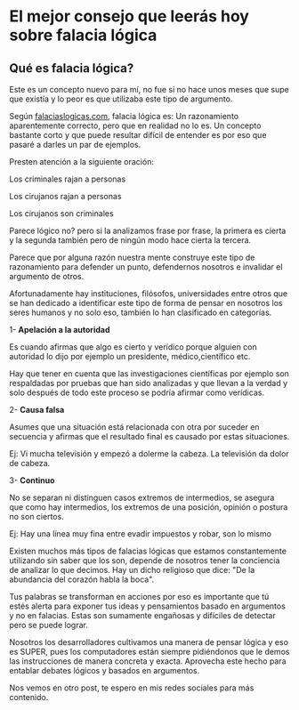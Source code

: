 # El mejor consejo que leerás hoy sobre falacia lógica

## Qué es falacia lógica?

Este es un concepto nuevo para mí, no fue si no hace unos meses que supe que existía y lo peor es que utilizaba este tipo de argumento.

Según [falaciaslogicas.com](https://falaciaslogicas.com/), falacia lógica es: Un razonamiento aparentemente correcto, pero que en realidad no lo es. Un concepto bastante corto y que puede resultar difícil de entender es por eso que pasaré a darles un par de ejemplos.

Presten atención a la siguiente oración:

Los criminales rajan a personas

Los cirujanos rajan a personas

Los cirujanos son criminales

Parece lógico no? pero si la analizamos frase por frase, la primera es cierta y la segunda también pero de ningún modo hace cierta la tercera.

Parece que por alguna razón nuestra mente construye este tipo de razonamiento para defender un punto, defendernos nosotros e invalidar el argumento de otros.

Afortunadamente hay instituciones, filósofos, universidades entre otros que se han dedicado a identificar este tipo de forma de pensar en nosotros los seres humanos y no solo eso, también lo han clasificado en categorías.

1- **Apelación a la autoridad**

Es cuando afirmas que algo es cierto y verídico porque alguien con autoridad lo dijo por ejemplo un presidente, médico,científico etc.

Hay que tener en cuenta que las investigaciones científicas por ejemplo son respaldadas por pruebas que han sido analizadas y que llevan a la verdad y solo después de todo este proceso se podría afirmar como verídicas.

2- **Causa falsa**

Asumes que una situación está relacionada con otra por suceder en secuencia y afirmas que el resultado final es causado por estas situaciones.

Ej: Vi mucha televisión y empezó a dolerme la cabeza. La televisión da dolor de cabeza.

3- **Continuo**

No se separan ni distinguen casos extremos de intermedios, se asegura que como hay intermedios, los extremos de una posición, opinión o postura no son ciertos.

Ej: Hay una línea muy fina entre evadir impuestos y robar, son lo mismo

Existen muchos más tipos de falacias lógicas que estamos constantemente utilizando sin saber que los son, depende de nosotros tener la conciencia de analizar lo que decimos. Hay un dicho religioso que dice: "De la abundancia del corazón habla la boca".

Tus palabras se transforman en acciones por eso es importante que tú estés alerta para exponer tus ideas y pensamientos basado en argumentos y no en falacias. Estas son sumamente engañosas y difíciles de detectar pero se puede lograr.

Nosotros los desarrolladores cultivamos una manera de pensar lógica y eso es SUPER, pues los computadores están siempre pidiéndonos que le demos las instrucciones de manera concreta y exacta.
Aprovecha este hecho para entablar debates lógicos y basados en argumentos.

Nos vemos en otro post, te espero en mis redes sociales para más contenido.

